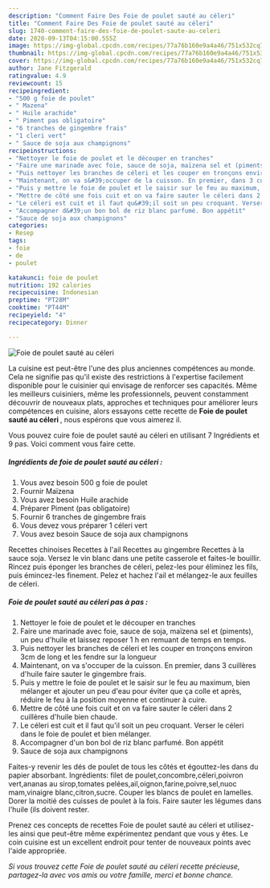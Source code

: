```yaml
---
description: "Comment Faire Des Foie de poulet sauté au céleri"
title: "Comment Faire Des Foie de poulet sauté au céleri"
slug: 1740-comment-faire-des-foie-de-poulet-saute-au-celeri
date: 2020-09-13T04:15:00.555Z
image: https://img-global.cpcdn.com/recipes/77a76b160e9a4a46/751x532cq70/foie-de-poulet-saute-au-celeri-photo-principale-de-la-recette.jpg
thumbnail: https://img-global.cpcdn.com/recipes/77a76b160e9a4a46/751x532cq70/foie-de-poulet-saute-au-celeri-photo-principale-de-la-recette.jpg
cover: https://img-global.cpcdn.com/recipes/77a76b160e9a4a46/751x532cq70/foie-de-poulet-saute-au-celeri-photo-principale-de-la-recette.jpg
author: Jane Fitzgerald
ratingvalue: 4.9
reviewcount: 15
recipeingredient:
- "500 g foie de poulet"
- " Mazena"
- " Huile arachide"
- " Piment pas obligatoire"
- "6 tranches de gingembre frais"
- "1 cleri vert"
- " Sauce de soja aux champignons"
recipeinstructions:
- "Nettoyer le foie de poulet et le découper en tranches"
- "Faire une marinade avec foie, sauce de soja, maïzena sel et (piments), un peu d&#39;huile et laissez reposer 1 h en remuant de temps en temps."
- "Puis nettoyer les branches de céleri et les couper en tronçons environ 3cm de long et les fendre sur la longueur"
- "Maintenant, on va s&#39;occuper de la cuisson. En premier, dans 3 cuillères d&#39;huile faire sauter le gingembre frais."
- "Puis y mettre le foie de poulet et le saisir sur le feu au maximum, bien mélanger et ajouter un peu d&#39;eau pour éviter que ça colle et après, réduire le feu à la position moyenne et continuer à cuire."
- "Mettre de côté une fois cuit et on va faire sauter le céleri dans 2 cuillères d&#39;huile bien chaude."
- "Le céleri est cuit et il faut qu&#39;il soit un peu croquant. Verser le céleri dans le foie de poulet et bien mélanger."
- "Accompagner d&#39;un bon bol de riz blanc parfumé. Bon appétit"
- "Sauce de soja aux champignons"
categories:
- Resep
tags:
- foie
- de
- poulet

katakunci: foie de poulet 
nutrition: 192 calories
recipecuisine: Indonesian
preptime: "PT28M"
cooktime: "PT44M"
recipeyield: "4"
recipecategory: Dinner

---
```



![Foie de poulet sauté au céleri](https://img-global.cpcdn.com/recipes/77a76b160e9a4a46/751x532cq70/foie-de-poulet-saute-au-celeri-photo-principale-de-la-recette.jpg)

La cuisine est peut-être l'une des plus anciennes compétences au monde. Cela ne signifie pas qu'il existe des restrictions à l'expertise facilement disponible pour le cuisinier qui envisage de renforcer ses capacités. Même les meilleurs cuisiniers, même les professionnels, peuvent constamment découvrir de nouveaux plats, approches et techniques pour améliorer leurs compétences en cuisine, alors essayons cette recette de <strong> Foie de poulet sauté au céleri </strong>, nous espérons que vous aimerez il.

<!--inarticleads1-->

Vous pouvez cuire foie de poulet sauté au céleri en utilisant 7 Ingrédients et 9 pas. Voici comment vous faire cette.

##### Ingrédients de foie de poulet sauté au céleri :

1. Vous avez besoin 500 g foie de poulet
1. Fournir  Maïzena
1. Vous avez besoin  Huile arachide
1. Préparer  Piment (pas obligatoire)
1. Fournir 6 tranches de gingembre frais
1. Vous devez vous préparer 1 céleri vert
1. Vous avez besoin  Sauce de soja aux champignons


Recettes chinoises Recettes à l&#39;ail Recettes au gingembre Recettes à la sauce soja. Versez le vin blanc dans une petite casserole et faites-le bouillir. Rincez puis éponger les branches de céleri, pelez-les pour éliminez les fils, puis émincez-les finement. Pelez et hachez l&#39;ail et mélangez-le aux feuilles de céleri. 

<!--inarticleads2-->

##### Foie de poulet sauté au céleri pas à pas :

1. Nettoyer le foie de poulet et le découper en tranches
1. Faire une marinade avec foie, sauce de soja, maïzena sel et (piments), un peu d&#39;huile et laissez reposer 1 h en remuant de temps en temps.
1. Puis nettoyer les branches de céleri et les couper en tronçons environ 3cm de long et les fendre sur la longueur
1. Maintenant, on va s&#39;occuper de la cuisson. En premier, dans 3 cuillères d&#39;huile faire sauter le gingembre frais.
1. Puis y mettre le foie de poulet et le saisir sur le feu au maximum, bien mélanger et ajouter un peu d&#39;eau pour éviter que ça colle et après, réduire le feu à la position moyenne et continuer à cuire.
1. Mettre de côté une fois cuit et on va faire sauter le céleri dans 2 cuillères d&#39;huile bien chaude.
1. Le céleri est cuit et il faut qu&#39;il soit un peu croquant. Verser le céleri dans le foie de poulet et bien mélanger.
1. Accompagner d&#39;un bon bol de riz blanc parfumé. Bon appétit
1. Sauce de soja aux champignons


Faites-y revenir les dés de poulet de tous les côtés et égouttez-les dans du papier absorbant. Ingrédients: filet de poulet,concombre,céleri,poivron vert,ananas au sirop,tomates pelées,ail,oignon,farine,poivre,sel,nuoc mam,vinaigre blanc,citron,sucre. Couper les blancs de poulet en lamelles. Dorer la moitié des cuisses de poulet à la fois. Faire sauter les légumes dans l&#39;huile (ils doivent rester. 

<!--inarticleads1-->

<p>
Prenez ces concepts de recettes Foie de poulet sauté au céleri et utilisez-les ainsi que peut-être même expérimentez pendant que vous y êtes. Le coin cuisine est un excellent endroit pour tenter de nouveaux points avec l'aide appropriée.
</p>

<p>
<i>Si vous trouvez cette Foie de poulet sauté au céleri recette précieuse, partagez-la avec vos amis ou votre famille, merci et bonne chance.</i>
</p>
